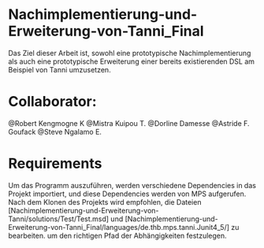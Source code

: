 # Nachimplementierung-und-Erweiterung-von-Tanni_Final
Das Ziel dieser Arbeit ist, sowohl eine prototypische Nachimplementierung als auch eine prototypische Erweiterung einer bereits existierenden DSL am Beispiel von Tanni umzusetzen.


# Collaborator:
@Robert Kengmogne K
@Mistra Kuipou T.
@Dorline Damesse
@Astride F. Goufack
@Steve Ngalamo E.


# Requirements 
Um das Programm auszuführen, werden verschiedene Dependencies in das Projekt importiert, und diese Dependencies werden von MPS aufgerufen. Nach dem Klonen des Projekts wird empfohlen, die Dateien [Nachimplementierung-und-Erweiterung-von-Tanni/solutions/Test/Test.msd] und [Nachimplementierung-und-Erweiterung-von-Tanni_Final/languages/de.thb.mps.tanni.Junit4_5/] zu bearbeiten. um den richtigen Pfad der Abhängigkeiten festzulegen.
